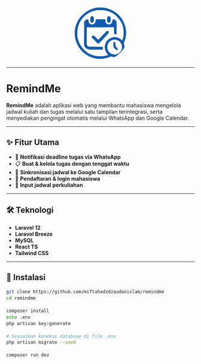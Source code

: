 <p align="center">
  <a href="#" target="_blank">
    <img src="https://github.com/miftahadzdzaudanislam/remindme/blob/main/public/logo-remindMe.png?raw=true" alt="Logo RemindMe" width="150" style="border-radius: 50%;">
  </a>
</p>

---

# RemindMe

**RemindMe** adalah aplikasi web yang membantu mahasiswa mengelola jadwal kuliah dan tugas melalui satu tampilan terintegrasi, serta menyediakan pengingat otomatis melalui WhatsApp dan Google Calendar.

---

## ✨ Fitur Utama

- 📩 **Notifikasi deadline tugas via WhatsApp**
- 📋 **Buat & kelola tugas dengan tenggat waktu**
- 📅 **Sinkronisasi jadwal ke Google Calendar**
- 📝 **Pendaftaran & login mahasiswa**
- 🧾 **Input jadwal perkuliahan**

---

## 🛠️ Teknologi

- **Laravel 12**
- **Laravel Breeze**
- **MySQL**
- **React TS**
- **Tailwind CSS**

---

## 🚀 Instalasi

```bash
git clone https://github.com/miftahadzdzaudanislam/remindme
cd remindme

composer install
echo .env
php artisan key:generate

# Sesuaikan koneksi database di file .env
php artisan migrate --seed

composer run dev
